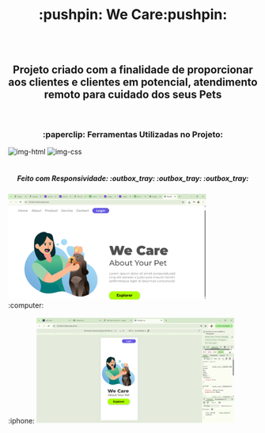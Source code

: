 <h1 align="center">:pushpin: We Care:pushpin: </h1>
<br>
<br>
<h2 align="center">Projeto criado com a finalidade de proporcionar aos clientes e clientes em potencial, atendimento remoto para cuidado dos seus Pets</h2>
<br>
<h3 align="center"> :paperclip: Ferramentas Utilizadas no Projeto:</h3>
<img src="https://img.shields.io/badge/HTML-239120?style=for-the-badge&logo=html5&logoColor=white" alt="img-html" width=100px;>
<img src="https://img.shields.io/badge/CSS-239120?&style=for-the-badge&logo=css3&logoColor=white" alt="img-css" width=100px;>
<br>
<br>
<h5 align="center">Feito com Responsividade: :outbox_tray: :outbox_tray: :outbox_tray:</h5>
<img src="https://github.com/Roberto-Carlosgit/desafio-css2/blob/master/img/Captura%20de%20tela%202025-04-19%20192146.png?raw=true" alt="img-pc" width=400px;>
<br>:computer:
<br>
<br> :iphone:
<img src="https://github.com/Roberto-Carlosgit/desafio-css2/blob/master/img/Captura%20de%20tela%202025-05-01%20191201.png?raw=true" alt="img-rsponsividade" width=400px;>

